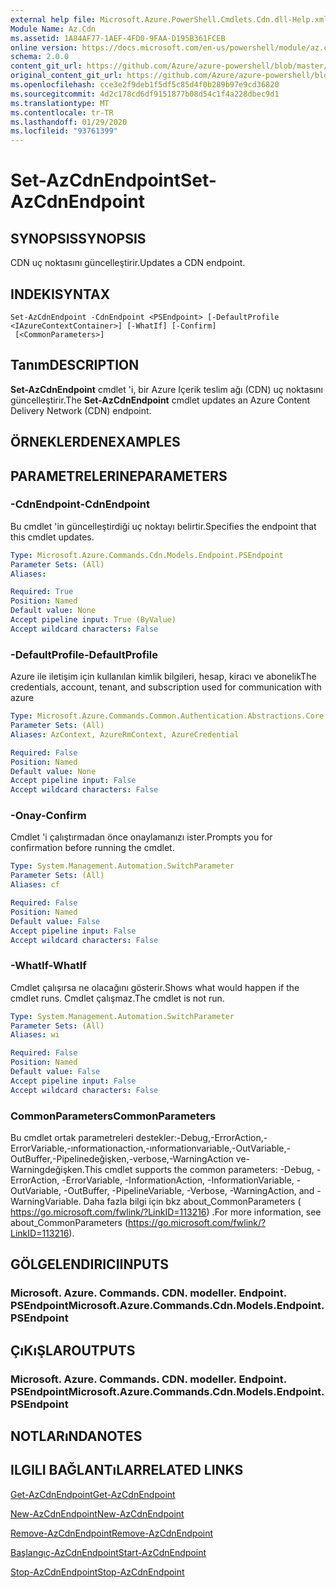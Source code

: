 ```yaml
---
external help file: Microsoft.Azure.PowerShell.Cmdlets.Cdn.dll-Help.xml
Module Name: Az.Cdn
ms.assetid: 1A84AF77-1AEF-4FD0-9FAA-D195B361FCEB
online version: https://docs.microsoft.com/en-us/powershell/module/az.cdn/set-azcdnendpoint
schema: 2.0.0
content_git_url: https://github.com/Azure/azure-powershell/blob/master/src/Cdn/Cdn/help/Set-AzCdnEndpoint.md
original_content_git_url: https://github.com/Azure/azure-powershell/blob/master/src/Cdn/Cdn/help/Set-AzCdnEndpoint.md
ms.openlocfilehash: cce3e2f9deb1f5df5c85d4f0b289b97e9cd36820
ms.sourcegitcommit: 4d2c178cd6df9151877b08d54c1f4a228dbec9d1
ms.translationtype: MT
ms.contentlocale: tr-TR
ms.lasthandoff: 01/29/2020
ms.locfileid: "93761399"
---
```

# <span data-ttu-id="c7a04-101">Set-AzCdnEndpoint</span><span class="sxs-lookup"><span data-stu-id="c7a04-101">Set-AzCdnEndpoint</span></span>

## <span data-ttu-id="c7a04-102">SYNOPSIS</span><span class="sxs-lookup"><span data-stu-id="c7a04-102">SYNOPSIS</span></span>
<span data-ttu-id="c7a04-103">CDN uç noktasını güncelleştirir.</span><span class="sxs-lookup"><span data-stu-id="c7a04-103">Updates a CDN endpoint.</span></span>

## <span data-ttu-id="c7a04-104">INDEKI</span><span class="sxs-lookup"><span data-stu-id="c7a04-104">SYNTAX</span></span>

```
Set-AzCdnEndpoint -CdnEndpoint <PSEndpoint> [-DefaultProfile <IAzureContextContainer>] [-WhatIf] [-Confirm]
 [<CommonParameters>]
```

## <span data-ttu-id="c7a04-105">Tanım</span><span class="sxs-lookup"><span data-stu-id="c7a04-105">DESCRIPTION</span></span>
<span data-ttu-id="c7a04-106">**Set-AzCdnEndpoint** cmdlet 'i, bir Azure Içerik teslim ağı (CDN) uç noktasını güncelleştirir.</span><span class="sxs-lookup"><span data-stu-id="c7a04-106">The **Set-AzCdnEndpoint** cmdlet updates an Azure Content Delivery Network (CDN) endpoint.</span></span>

## <span data-ttu-id="c7a04-107">ÖRNEKLERDEN</span><span class="sxs-lookup"><span data-stu-id="c7a04-107">EXAMPLES</span></span>

## <span data-ttu-id="c7a04-108">PARAMETRELERINE</span><span class="sxs-lookup"><span data-stu-id="c7a04-108">PARAMETERS</span></span>

### <span data-ttu-id="c7a04-109">-CdnEndpoint</span><span class="sxs-lookup"><span data-stu-id="c7a04-109">-CdnEndpoint</span></span>
<span data-ttu-id="c7a04-110">Bu cmdlet 'in güncelleştirdiği uç noktayı belirtir.</span><span class="sxs-lookup"><span data-stu-id="c7a04-110">Specifies the endpoint that this cmdlet updates.</span></span>

```yaml
Type: Microsoft.Azure.Commands.Cdn.Models.Endpoint.PSEndpoint
Parameter Sets: (All)
Aliases:

Required: True
Position: Named
Default value: None
Accept pipeline input: True (ByValue)
Accept wildcard characters: False
```

### <span data-ttu-id="c7a04-111">-DefaultProfile</span><span class="sxs-lookup"><span data-stu-id="c7a04-111">-DefaultProfile</span></span>
<span data-ttu-id="c7a04-112">Azure ile iletişim için kullanılan kimlik bilgileri, hesap, kiracı ve abonelik</span><span class="sxs-lookup"><span data-stu-id="c7a04-112">The credentials, account, tenant, and subscription used for communication with azure</span></span>

```yaml
Type: Microsoft.Azure.Commands.Common.Authentication.Abstractions.Core.IAzureContextContainer
Parameter Sets: (All)
Aliases: AzContext, AzureRmContext, AzureCredential

Required: False
Position: Named
Default value: None
Accept pipeline input: False
Accept wildcard characters: False
```

### <span data-ttu-id="c7a04-113">-Onay</span><span class="sxs-lookup"><span data-stu-id="c7a04-113">-Confirm</span></span>
<span data-ttu-id="c7a04-114">Cmdlet 'i çalıştırmadan önce onaylamanızı ister.</span><span class="sxs-lookup"><span data-stu-id="c7a04-114">Prompts you for confirmation before running the cmdlet.</span></span>

```yaml
Type: System.Management.Automation.SwitchParameter
Parameter Sets: (All)
Aliases: cf

Required: False
Position: Named
Default value: False
Accept pipeline input: False
Accept wildcard characters: False
```

### <span data-ttu-id="c7a04-115">-WhatIf</span><span class="sxs-lookup"><span data-stu-id="c7a04-115">-WhatIf</span></span>
<span data-ttu-id="c7a04-116">Cmdlet çalışırsa ne olacağını gösterir.</span><span class="sxs-lookup"><span data-stu-id="c7a04-116">Shows what would happen if the cmdlet runs.</span></span>
<span data-ttu-id="c7a04-117">Cmdlet çalışmaz.</span><span class="sxs-lookup"><span data-stu-id="c7a04-117">The cmdlet is not run.</span></span>

```yaml
Type: System.Management.Automation.SwitchParameter
Parameter Sets: (All)
Aliases: wi

Required: False
Position: Named
Default value: False
Accept pipeline input: False
Accept wildcard characters: False
```

### <span data-ttu-id="c7a04-118">CommonParameters</span><span class="sxs-lookup"><span data-stu-id="c7a04-118">CommonParameters</span></span>
<span data-ttu-id="c7a04-119">Bu cmdlet ortak parametreleri destekler:-Debug,-ErrorAction,-ErrorVariable,-ınformationaction,-ınformationvariable,-OutVariable,-OutBuffer,-Pipelinedeğişken,-verbose,-WarningAction ve-Warningdeğişken.</span><span class="sxs-lookup"><span data-stu-id="c7a04-119">This cmdlet supports the common parameters: -Debug, -ErrorAction, -ErrorVariable, -InformationAction, -InformationVariable, -OutVariable, -OutBuffer, -PipelineVariable, -Verbose, -WarningAction, and -WarningVariable.</span></span> <span data-ttu-id="c7a04-120">Daha fazla bilgi için bkz about_CommonParameters ( https://go.microsoft.com/fwlink/?LinkID=113216) .</span><span class="sxs-lookup"><span data-stu-id="c7a04-120">For more information, see about_CommonParameters (https://go.microsoft.com/fwlink/?LinkID=113216).</span></span>

## <span data-ttu-id="c7a04-121">GÖLGELENDIRICI</span><span class="sxs-lookup"><span data-stu-id="c7a04-121">INPUTS</span></span>

### <span data-ttu-id="c7a04-122">Microsoft. Azure. Commands. CDN. modeller. Endpoint. PSEndpoint</span><span class="sxs-lookup"><span data-stu-id="c7a04-122">Microsoft.Azure.Commands.Cdn.Models.Endpoint.PSEndpoint</span></span>

## <span data-ttu-id="c7a04-123">ÇıKıŞLAR</span><span class="sxs-lookup"><span data-stu-id="c7a04-123">OUTPUTS</span></span>

### <span data-ttu-id="c7a04-124">Microsoft. Azure. Commands. CDN. modeller. Endpoint. PSEndpoint</span><span class="sxs-lookup"><span data-stu-id="c7a04-124">Microsoft.Azure.Commands.Cdn.Models.Endpoint.PSEndpoint</span></span>

## <span data-ttu-id="c7a04-125">NOTLARıNDA</span><span class="sxs-lookup"><span data-stu-id="c7a04-125">NOTES</span></span>

## <span data-ttu-id="c7a04-126">ILGILI BAĞLANTıLAR</span><span class="sxs-lookup"><span data-stu-id="c7a04-126">RELATED LINKS</span></span>

[<span data-ttu-id="c7a04-127">Get-AzCdnEndpoint</span><span class="sxs-lookup"><span data-stu-id="c7a04-127">Get-AzCdnEndpoint</span></span>](./Get-AzCdnEndpoint.md)

[<span data-ttu-id="c7a04-128">New-AzCdnEndpoint</span><span class="sxs-lookup"><span data-stu-id="c7a04-128">New-AzCdnEndpoint</span></span>](./New-AzCdnEndpoint.md)

[<span data-ttu-id="c7a04-129">Remove-AzCdnEndpoint</span><span class="sxs-lookup"><span data-stu-id="c7a04-129">Remove-AzCdnEndpoint</span></span>](./Remove-AzCdnEndpoint.md)

[<span data-ttu-id="c7a04-130">Başlangıç-AzCdnEndpoint</span><span class="sxs-lookup"><span data-stu-id="c7a04-130">Start-AzCdnEndpoint</span></span>](./Start-AzCdnEndpoint.md)

[<span data-ttu-id="c7a04-131">Stop-AzCdnEndpoint</span><span class="sxs-lookup"><span data-stu-id="c7a04-131">Stop-AzCdnEndpoint</span></span>](./Stop-AzCdnEndpoint.md)


